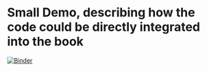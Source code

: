 # Small Demo, describing how the code could be directly integrated into the book



[![Binder](https://mybinder.org/badge_logo.svg)](https://mybinder.org/v2/gh/Matthias-Schroeter/MIP-book/master?filepath=color_segmentation_in_RGB.ipynb)


